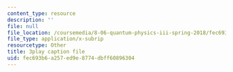 ```yaml
---
content_type: resource
description: ''
file: null
file_location: /coursemedia/8-06-quantum-physics-iii-spring-2018/fec693b6a257ed9e8774dbff60896304_eRFQL3o4DO4.srt
file_type: application/x-subrip
resourcetype: Other
title: 3play caption file
uid: fec693b6-a257-ed9e-8774-dbff60896304
---
```

